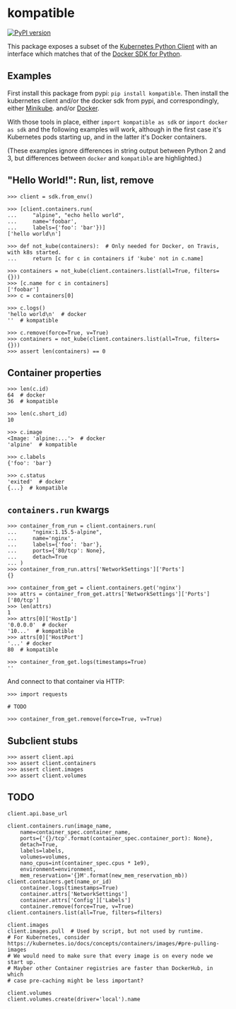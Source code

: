 # kompatible

[![PyPI version](https://badge.fury.io/py/kompatible.svg)](https://badge.fury.io/py/kompatible)

This package exposes a subset of the
[Kubernetes Python Client](https://github.com/kubernetes-client/python/)
with an interface which matches that of the
[Docker SDK for Python](https://docker-py.readthedocs.io/en/stable/).

## Examples

First install this package from pypi: `pip install kompatible`.
Then install the kubernetes client and/or the docker sdk from pypi,
and correspondingly, either
[Minikube](https://kubernetes.io/docs/tutorials/hello-minikube/#create-a-minikube-cluster).
and/or [Docker](https://docs.docker.com/docker-for-mac/install/).

With those tools in place, either
`import kompatible as sdk` or `import docker as sdk`
and the following examples will work, although in the first case
it's Kubernetes pods starting up,
and in the latter it's Docker containers.

(These examples ignore differences in string output between Python 2 and 3,
but differences between `docker` and `kompatible` are highlighted.)

## "Hello World!": Run, list, remove

```
>>> client = sdk.from_env()

>>> [client.containers.run(
...     "alpine", "echo hello world",
...     name='foobar',
...     labels={'foo': 'bar'})]
['hello world\n']

>>> def not_kube(containers):  # Only needed for Docker, on Travis, with k8s started.
...     return [c for c in containers if 'kube' not in c.name]

>>> containers = not_kube(client.containers.list(all=True, filters={}))
>>> [c.name for c in containers]
['foobar']
>>> c = containers[0]

>>> c.logs()
'hello world\n'  # docker
''  # kompatible

>>> c.remove(force=True, v=True)
>>> containers = not_kube(client.containers.list(all=True, filters={}))
>>> assert len(containers) == 0

```

## Container properties

```
>>> len(c.id)
64  # docker
36  # kompatible

>>> len(c.short_id)
10

>>> c.image
<Image: 'alpine:...'>  # docker
'alpine'  # kompatible

>>> c.labels
{'foo': 'bar'}

>>> c.status
'exited'  # docker
{...}  # kompatible

```

## `containers.run` kwargs

```
>>> container_from_run = client.containers.run(
...     "nginx:1.15.5-alpine",
...     name='nginx',
...     labels={'foo': 'bar'},
...     ports={'80/tcp': None},
...     detach=True
... )
>>> container_from_run.attrs['NetworkSettings']['Ports']
{}

>>> container_from_get = client.containers.get('nginx')
>>> attrs = container_from_get.attrs['NetworkSettings']['Ports']['80/tcp']
>>> len(attrs)
1
>>> attrs[0]['HostIp']
'0.0.0.0'  # docker
'10...'  # kompatible
>>> attrs[0]['HostPort']
'...' # docker
80  # kompatible

>>> container_from_get.logs(timestamps=True)
''

```
And connect to that container via HTTP:
```
>>> import requests

# TODO

>>> container_from_get.remove(force=True, v=True)

```

## Subclient stubs

```
>>> assert client.api
>>> assert client.containers
>>> assert client.images
>>> assert client.volumes

```

## TODO

```
client.api.base_url

client.containers.run(image_name,
    name=container_spec.container_name,
    ports={'{}/tcp'.format(container_spec.container_port): None},
    detach=True,
    labels=labels,
    volumes=volumes,
    nano_cpus=int(container_spec.cpus * 1e9),
    environment=environment,
    mem_reservation='{}M'.format(new_mem_reservation_mb))
client.containers.get(name_or_id)
    container.logs(timestamps=True)
    container.attrs['NetworkSettings']
    container.attrs['Config']['Labels']
    container.remove(force=True, v=True)
client.containers.list(all=True, filters=filters)

client.images
client.images.pull  # Used by script, but not used by runtime.
# For Kubernetes, consider https://kubernetes.io/docs/concepts/containers/images/#pre-pulling-images
# We would need to make sure that every image is on every node we start up.
# Mayber other Container registries are faster than DockerHub, in which
# case pre-caching might be less important?

client.volumes
client.volumes.create(driver='local').name
```